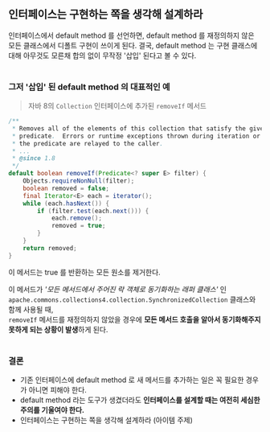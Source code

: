 ## 인터페이스는 구현하는 쪽을 생각해 설계하라

인터페이스에서 default method 를 선언하면, default method 를 재정의하지 않은 모든 클래스에서 디폴트 구현이 쓰이게 된다.
결국, default method 는 구현 클래스에 대해 아무것도 모른채 합의 없이 무작정 '삽입' 된다고 볼 수 있다.
<br><br>

### 그저 '삽입' 된 default method 의 대표적인 예
> 자바 8의 `Collection` 인터페이스에 추가된 `removeIf` 메서드
```java
/**
 * Removes all of the elements of this collection that satisfy the given
 * predicate.  Errors or runtime exceptions thrown during iteration or by
 * the predicate are relayed to the caller.
 * ...
 * @since 1.8
 */
default boolean removeIf(Predicate<? super E> filter) {
    Objects.requireNonNull(filter);
    boolean removed = false;
    final Iterator<E> each = iterator();
    while (each.hasNext()) {
        if (filter.test(each.next())) {
            each.remove();
            removed = true;
        }
    }
    return removed;
}
```
이 메서드는 true 를 반환하는 모든 원소를 제거한다.<br>

이 메서드가 *'모든 메서드에서 주어진 락 객체로 동기화하는 래퍼 클래스'* 인<br>
`apache.commons.collections4.collection.SynchronizedCollection` 클래스와 함께 사용될 때,<br>
`removeIf` 메서드를 재정의하지 않았을 경우에 **모든 메서드 호출을 알아서 동기화해주지 못하게 되는 상황이 발생**하게 된다.
<br><br>

### 결론
* 기존 인터페이스에 default method 로 새 메서드를 추가하는 일은 꼭 필요한 경우가 아니면 피해야 한다.
* default method 라는 도구가 생겼더라도 **인터페이스를 설계할 때는 여전히 세심한 주의를 기울여야 한다.**
* 인터페이스는 구현하는 쪽을 생각해 설계하라 (아이템 주제)
